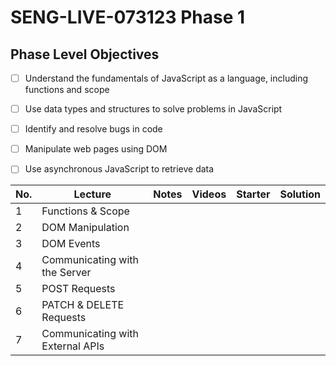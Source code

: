 # SENG-LIVE-073123 Phase 1
## Phase Level Objectives
- [ ] Understand the fundamentals of JavaScript as a language, including functions and scope
- [ ] Use data types and structures to solve problems in JavaScript
- [ ] Identify and resolve bugs in code
- [ ] Manipulate web pages using DOM
- [ ] Use asynchronous JavaScript to retrieve data


|No. | Lecture                          	| Notes 	| Videos 	| Starter 	| Solution 	|
|----|------------------------------	|:-----:	|--------	|---------	|----------	|
|1 | Functions & Scope                	|       	|        	|         	|          	|
|2 | DOM Manipulation                 	|       	|        	|         	|          	|
|3 | DOM Events                       	|       	|        	|         	|          	|
|4 | Communicating with the Server    	|       	|        	|         	|          	|
|5 | POST Requests                    	|       	|        	|         	|          	|
|6 | PATCH & DELETE Requests          	|       	|        	|         	|          	|
|7 | Communicating with External APIs 	|       	|        	|         	|          	|